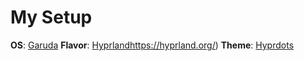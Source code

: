 # My Setup

**OS**: [Garuda](https://garudalinux.org/)
**Flavor**: [Hyprland](https://hyprland.org/)https://hyprland.org/)
**Theme**: [Hyprdots](https://github.com/prasanthrangan/hyprdots)
